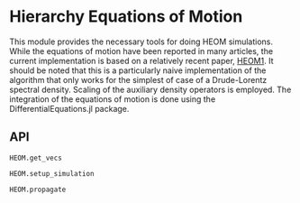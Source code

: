 # Hierarchy Equations of Motion

This module provides the necessary tools for doing HEOM simulations. While the equations of motion have been reported in many articles, the current implementation is based on a relatively recent paper, [HEOM1](https://doi.org/10.1021/acs.jctc.5b00488). It should be noted that this is a particularly naive implementation of the algorithm that only works for the simplest of case of a Drude-Lorentz spectral density. Scaling of the auxiliary density operators is employed. The integration of the equations of motion is done using the DifferentialEquations.jl package.

## API

```@docs
HEOM.get_vecs
```

```@docs
HEOM.setup_simulation
```

```@docs
HEOM.propagate
```